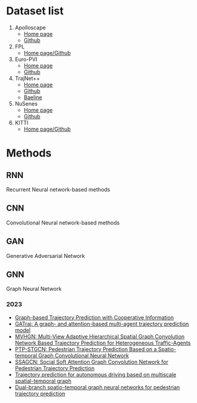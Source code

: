 # Dataset list
1. Apolloscape
   - [Home page](https://apolloscape.auto/trajectory.html)
   - [Github](https://github.com/sibozhang/dataset-api/tree/master/trajectory_prediction)
2. FPL
   - [Home page/Github](https://github.com/takumayagi/fpl)
3. Euro-PVI
   - [Home page](https://www.mpi-inf.mpg.de/departments/computer-vision-and-machine-learning/research/euro-pvi-dataset)
   - [Github](https://github.com/apratimbhattacharyya18/jbcvae)
4. TrajNet++
   - [Home page](https://www.aicrowd.com/challenges/trajnet-a-trajectory-forecasting-challenge)
   - [Github](https://github.com/vita-epfl/trajnetplusplusdata/releases/tag/v4.0)
   - [Baeline](https://github.com/vita-epfl/trajnetplusplusbaselines)
5. NuSenes
   - [Home page](https://www.nuscenes.org/nuscenes)
   - [Github](https://github.com/nutonomy/nuscenes-devkit)
6. KITTI
   - [Home page/Github](https://github.com/Marchetz/KITTI-trajectory-prediction)

# Methods
## RNN
Recurrent Neural network-based methods
## CNN
Convolutional Neural network-based methods
## GAN
Generative Adversarial Network
## GNN
Graph Neural Network
### 2023
- [Graph-based Trajectory Prediction with Cooperative Information](https://arxiv.org/pdf/2310.15692)
- [GATraj: A graph- and attention-based multi-agent trajectory prediction model](https://www.sciencedirect.com/science/article/pii/S092427162300268X)
- [MVHGN: Multi-View Adaptive Hierarchical Spatial Graph Convolution Network Based Trajectory Prediction for Heterogeneous Traffic-Agents](https://doi.org/10.1109/TITS.2023.3248090)
- [PTP-STGCN: Pedestrian Trajectory Prediction Based on a Spatio-temporal Graph Convolutional Neural Network](https://link.springer.com/article/10.1007/s10489-022-03524-1)
- [SSAGCN: Social Soft Attention Graph Convolution Network for Pedestrian Trajectory Prediction](https://doi.org/10.1109/TNNLS.2023.3250485)
- [Trajectory prediction for autonomous driving based on multiscale spatial-temporal graph](https://ietresearch.onlinelibrary.wiley.com/doi/full/10.1049/itr2.12265)
- [Dual-branch spatio-temporal graph neural networks for pedestrian trajectory prediction](https://www.sciencedirect.com/science/article/pii/S0031320323003345)
